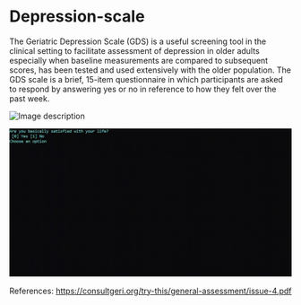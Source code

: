 # Depression-scale
The Geriatric Depression Scale (GDS) is a useful screening tool in the clinical setting to facilitate assessment of depression in older adults especially when baseline measurements are compared to
subsequent scores, has been tested and used extensively with the older population. 
The GDS scale is a brief, 15-item questionnaire in which participants are asked to respond by answering yes or no in reference to how they felt over the past week. 
 
 
 ![Image description](https://i.imgur.com/1JKyNEl.gif)


 ![Image description](https://github.com/suebatista/Depression-scale/blob/master/gds_gif.gif)


References:
<https://consultgeri.org/try-this/general-assessment/issue-4.pdf>

